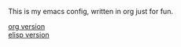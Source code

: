 This is my emacs config, written in org just for fun.

[org version](https://github.com/ninkadp/emacs/blob/main/nina.org)  
[elisp version](https://github.com/ninkadp/emacs/blob/main/init.el)
